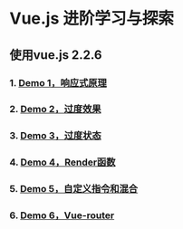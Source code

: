 # Vue.js 进阶学习与探索
## 使用vue.js 2.2.6

### 1. [Demo 1，响应式原理](http://imzhangshirong.github.io/Vue-Advanced/demo1/)
### 2. [Demo 2，过度效果](http://imzhangshirong.github.io/Vue-Advanced/demo2/)
### 3. [Demo 3，过度状态](http://imzhangshirong.github.io/Vue-Advanced/demo3/)
### 4. [Demo 4，Render函数](http://imzhangshirong.github.io/Vue-Advanced/demo4/)
### 5. [Demo 5，自定义指令和混合](http://imzhangshirong.github.io/Vue-Advanced/demo5/)
### 6. [Demo 6，Vue-router](http://imzhangshirong.github.io/Vue-Advanced/demo6/)